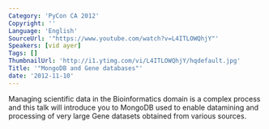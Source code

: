 ```yaml
---
Category: 'PyCon CA 2012'
Copyright: ''
Language: 'English'
SourceUrl: '"https://www.youtube.com/watch?v=L4ITLOWQhjY"'
Speakers: [vid ayer]
Tags: []
ThumbnailUrl: 'http://i1.ytimg.com/vi/L4ITLOWQhjY/hqdefault.jpg'
Title: '"MongoDB and Gene databases"'
date: '2012-11-10'
---
```

Managing scientific data in the Bioinformatics domain is a complex process and
this talk will introduce you to MongoDB used to enable datamining and
processing of very large Gene datasets obtained from various sources.

